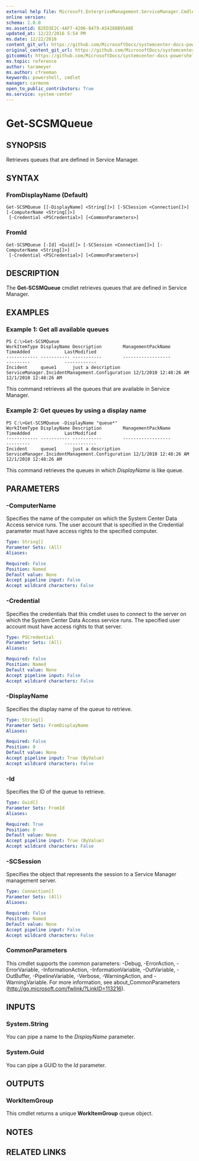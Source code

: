 ```yaml
---
external help file: Microsoft.EnterpriseManagement.ServiceManager.Cmdlets.dll-Help.xml
online version: 
schema: 2.0.0
ms.assetid: B2ED3E2C-4AF7-4206-8479-A54288B95A0E
updated_at: 12/22/2016 5:54 PM
ms.date: 12/22/2016
content_git_url: https://github.com/MicrosoftDocs/systemcenter-docs-powershell/blob/master/systemcenter-cmdlets/SystemCenter2016/ServiceManager/vlatest/Get-SCSMQueue.md
original_content_git_url: https://github.com/MicrosoftDocs/systemcenter-docs-powershell/blob/master/systemcenter-cmdlets/SystemCenter2016/ServiceManager/vlatest/Get-SCSMQueue.md
gitcommit: https://github.com/MicrosoftDocs/systemcenter-docs-powershell/blob/17c3a51bd892aad46c731d9f381f0704b4815004/systemcenter-cmdlets/SystemCenter2016/ServiceManager/vlatest/Get-SCSMQueue.md
ms.topic: reference
author: tarameyer
ms.author: cfreeman
keywords: powershell, cmdlet
manager: carmonm
open_to_public_contributors: True
ms.service: system-center
---
```


# Get-SCSMQueue

## SYNOPSIS
Retrieves queues that are defined in Service Manager.

## SYNTAX

### FromDisplayName (Default)
```
Get-SCSMQueue [[-DisplayName] <String[]>] [-SCSession <Connection[]>] [-ComputerName <String[]>]
 [-Credential <PSCredential>] [<CommonParameters>]
```

### FromId
```
Get-SCSMQueue [-Id] <Guid[]> [-SCSession <Connection[]>] [-ComputerName <String[]>]
 [-Credential <PSCredential>] [<CommonParameters>]
```

## DESCRIPTION
The **Get-SCSMQueue** cmdlet retrieves queues that are defined in Service Manager.

## EXAMPLES

### Example 1: Get all available queues
```
PS C:\>Get-SCSMQueue
WorkItemType DisplayName Description        ManagementPackName                              TimeAdded             LastModified
------------ ----------- -----------        ------------------                              ---------             ------------
Incident     queue1      just a description ServiceManager.IncidentManagement.Configuration 12/1/2010 12:48:26 AM 12/1/2010 12:48:26 AM
```

This command retrieves all the queues that are available in Service Manager.

### Example 2: Get queues by using a display name
```
PS C:\>Get-SCSMQueue -DisplayName "queue*"
WorkItemType DisplayName Description        ManagementPackName                              TimeAdded             LastModified
------------ ----------- -----------        ------------------                              ---------             ------------
Incident     queue1      just a description ServiceManager.IncidentManagement.Configuration 12/1/2010 12:48:26 AM 12/1/2010 12:48:26 AM
```

This command retrieves the queues in which *DisplayName* is like queue.

## PARAMETERS

### -ComputerName
Specifies the name of the computer on which the System Center Data Access service runs.
The user account that is specified in the Credential parameter must have access rights to the specified computer.

```yaml
Type: String[]
Parameter Sets: (All)
Aliases: 

Required: False
Position: Named
Default value: None
Accept pipeline input: False
Accept wildcard characters: False
```

### -Credential
Specifies the credentials that this cmdlet uses to connect to the server on which the System Center Data Access service runs.
The specified user account must have access rights to that server.

```yaml
Type: PSCredential
Parameter Sets: (All)
Aliases: 

Required: False
Position: Named
Default value: None
Accept pipeline input: False
Accept wildcard characters: False
```

### -DisplayName
Specifies the display name of the queue to retrieve.

```yaml
Type: String[]
Parameter Sets: FromDisplayName
Aliases: 

Required: False
Position: 0
Default value: None
Accept pipeline input: True (ByValue)
Accept wildcard characters: False
```

### -Id
Specifies the ID of the queue to retrieve.

```yaml
Type: Guid[]
Parameter Sets: FromId
Aliases: 

Required: True
Position: 0
Default value: None
Accept pipeline input: True (ByValue)
Accept wildcard characters: False
```

### -SCSession
Specifies the object that represents the session to a Service Manager management server.

```yaml
Type: Connection[]
Parameter Sets: (All)
Aliases: 

Required: False
Position: Named
Default value: None
Accept pipeline input: False
Accept wildcard characters: False
```

### CommonParameters
This cmdlet supports the common parameters: -Debug, -ErrorAction, -ErrorVariable, -InformationAction, -InformationVariable, -OutVariable, -OutBuffer, -PipelineVariable, -Verbose, -WarningAction, and -WarningVariable. For more information, see about_CommonParameters (http://go.microsoft.com/fwlink/?LinkID=113216).

## INPUTS

### System.String
You can pipe a name to the *DisplayName* parameter.

### System.Guid
You can pipe a GUID to the *Id* parameter.

## OUTPUTS

### WorkItemGroup
This cmdlet returns a unique **WorkItemGroup** queue object.

## NOTES

## RELATED LINKS


